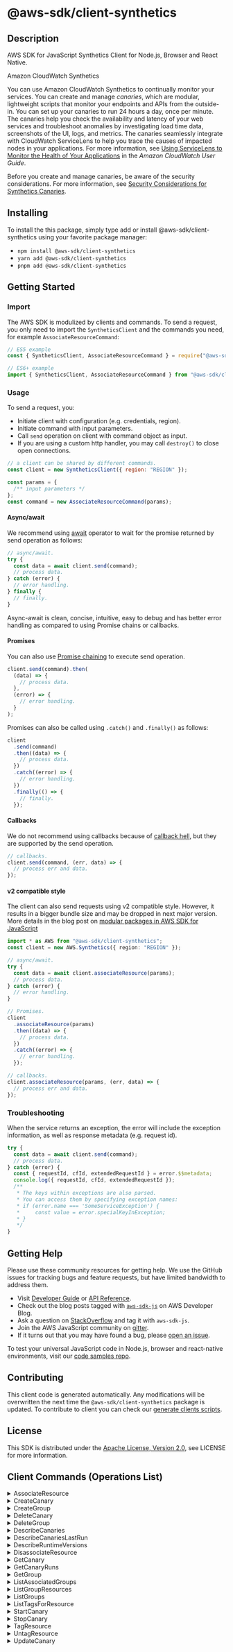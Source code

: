 <!-- generated file, do not edit directly -->

# @aws-sdk/client-synthetics

## Description

AWS SDK for JavaScript Synthetics Client for Node.js, Browser and React Native.

<fullname>Amazon CloudWatch Synthetics</fullname>

<p>You can use Amazon CloudWatch Synthetics to continually monitor your services. You can
create and manage <i>canaries</i>, which are modular, lightweight scripts
that monitor your endpoints and APIs
from the outside-in. You can set up your canaries to run
24 hours a day, once per minute. The canaries help you check the availability and latency
of your web services and troubleshoot anomalies by investigating load time data,
screenshots of the UI, logs, and metrics. The canaries seamlessly integrate with CloudWatch
ServiceLens to help you trace the causes of impacted nodes in your applications. For more
information, see <a href="https://docs.aws.amazon.com/AmazonCloudWatch/latest/monitoring/ServiceLens.html">Using ServiceLens to Monitor
the Health of Your Applications</a> in the <i>Amazon CloudWatch User
Guide</i>.</p>

<p>Before you create and manage canaries, be aware of the security considerations. For more
information, see <a href="https://docs.aws.amazon.com/AmazonCloudWatch/latest/monitoring/servicelens_canaries_security.html">Security
Considerations for Synthetics Canaries</a>.</p>

## Installing

To install the this package, simply type add or install @aws-sdk/client-synthetics
using your favorite package manager:

- `npm install @aws-sdk/client-synthetics`
- `yarn add @aws-sdk/client-synthetics`
- `pnpm add @aws-sdk/client-synthetics`

## Getting Started

### Import

The AWS SDK is modulized by clients and commands.
To send a request, you only need to import the `SyntheticsClient` and
the commands you need, for example `AssociateResourceCommand`:

```js
// ES5 example
const { SyntheticsClient, AssociateResourceCommand } = require("@aws-sdk/client-synthetics");
```

```ts
// ES6+ example
import { SyntheticsClient, AssociateResourceCommand } from "@aws-sdk/client-synthetics";
```

### Usage

To send a request, you:

- Initiate client with configuration (e.g. credentials, region).
- Initiate command with input parameters.
- Call `send` operation on client with command object as input.
- If you are using a custom http handler, you may call `destroy()` to close open connections.

```js
// a client can be shared by different commands.
const client = new SyntheticsClient({ region: "REGION" });

const params = {
  /** input parameters */
};
const command = new AssociateResourceCommand(params);
```

#### Async/await

We recommend using [await](https://developer.mozilla.org/en-US/docs/Web/JavaScript/Reference/Operators/await)
operator to wait for the promise returned by send operation as follows:

```js
// async/await.
try {
  const data = await client.send(command);
  // process data.
} catch (error) {
  // error handling.
} finally {
  // finally.
}
```

Async-await is clean, concise, intuitive, easy to debug and has better error handling
as compared to using Promise chains or callbacks.

#### Promises

You can also use [Promise chaining](https://developer.mozilla.org/en-US/docs/Web/JavaScript/Guide/Using_promises#chaining)
to execute send operation.

```js
client.send(command).then(
  (data) => {
    // process data.
  },
  (error) => {
    // error handling.
  }
);
```

Promises can also be called using `.catch()` and `.finally()` as follows:

```js
client
  .send(command)
  .then((data) => {
    // process data.
  })
  .catch((error) => {
    // error handling.
  })
  .finally(() => {
    // finally.
  });
```

#### Callbacks

We do not recommend using callbacks because of [callback hell](http://callbackhell.com/),
but they are supported by the send operation.

```js
// callbacks.
client.send(command, (err, data) => {
  // process err and data.
});
```

#### v2 compatible style

The client can also send requests using v2 compatible style.
However, it results in a bigger bundle size and may be dropped in next major version. More details in the blog post
on [modular packages in AWS SDK for JavaScript](https://aws.amazon.com/blogs/developer/modular-packages-in-aws-sdk-for-javascript/)

```ts
import * as AWS from "@aws-sdk/client-synthetics";
const client = new AWS.Synthetics({ region: "REGION" });

// async/await.
try {
  const data = await client.associateResource(params);
  // process data.
} catch (error) {
  // error handling.
}

// Promises.
client
  .associateResource(params)
  .then((data) => {
    // process data.
  })
  .catch((error) => {
    // error handling.
  });

// callbacks.
client.associateResource(params, (err, data) => {
  // process err and data.
});
```

### Troubleshooting

When the service returns an exception, the error will include the exception information,
as well as response metadata (e.g. request id).

```js
try {
  const data = await client.send(command);
  // process data.
} catch (error) {
  const { requestId, cfId, extendedRequestId } = error.$$metadata;
  console.log({ requestId, cfId, extendedRequestId });
  /**
   * The keys within exceptions are also parsed.
   * You can access them by specifying exception names:
   * if (error.name === 'SomeServiceException') {
   *     const value = error.specialKeyInException;
   * }
   */
}
```

## Getting Help

Please use these community resources for getting help.
We use the GitHub issues for tracking bugs and feature requests, but have limited bandwidth to address them.

- Visit [Developer Guide](https://docs.aws.amazon.com/sdk-for-javascript/v3/developer-guide/welcome.html)
  or [API Reference](https://docs.aws.amazon.com/AWSJavaScriptSDK/v3/latest/index.html).
- Check out the blog posts tagged with [`aws-sdk-js`](https://aws.amazon.com/blogs/developer/tag/aws-sdk-js/)
  on AWS Developer Blog.
- Ask a question on [StackOverflow](https://stackoverflow.com/questions/tagged/aws-sdk-js) and tag it with `aws-sdk-js`.
- Join the AWS JavaScript community on [gitter](https://gitter.im/aws/aws-sdk-js-v3).
- If it turns out that you may have found a bug, please [open an issue](https://github.com/aws/aws-sdk-js-v3/issues/new/choose).

To test your universal JavaScript code in Node.js, browser and react-native environments,
visit our [code samples repo](https://github.com/aws-samples/aws-sdk-js-tests).

## Contributing

This client code is generated automatically. Any modifications will be overwritten the next time the `@aws-sdk/client-synthetics` package is updated.
To contribute to client you can check our [generate clients scripts](https://github.com/aws/aws-sdk-js-v3/tree/main/scripts/generate-clients).

## License

This SDK is distributed under the
[Apache License, Version 2.0](http://www.apache.org/licenses/LICENSE-2.0),
see LICENSE for more information.

## Client Commands (Operations List)

<details>
<summary>
AssociateResource
</summary>

[Command API Reference](https://docs.aws.amazon.com/AWSJavaScriptSDK/v3/latest/clients/client-synthetics/classes/associateresourcecommand.html) / [Input](https://docs.aws.amazon.com/AWSJavaScriptSDK/v3/latest/clients/client-synthetics/interfaces/associateresourcecommandinput.html) / [Output](https://docs.aws.amazon.com/AWSJavaScriptSDK/v3/latest/clients/client-synthetics/interfaces/associateresourcecommandoutput.html)

</details>
<details>
<summary>
CreateCanary
</summary>

[Command API Reference](https://docs.aws.amazon.com/AWSJavaScriptSDK/v3/latest/clients/client-synthetics/classes/createcanarycommand.html) / [Input](https://docs.aws.amazon.com/AWSJavaScriptSDK/v3/latest/clients/client-synthetics/interfaces/createcanarycommandinput.html) / [Output](https://docs.aws.amazon.com/AWSJavaScriptSDK/v3/latest/clients/client-synthetics/interfaces/createcanarycommandoutput.html)

</details>
<details>
<summary>
CreateGroup
</summary>

[Command API Reference](https://docs.aws.amazon.com/AWSJavaScriptSDK/v3/latest/clients/client-synthetics/classes/creategroupcommand.html) / [Input](https://docs.aws.amazon.com/AWSJavaScriptSDK/v3/latest/clients/client-synthetics/interfaces/creategroupcommandinput.html) / [Output](https://docs.aws.amazon.com/AWSJavaScriptSDK/v3/latest/clients/client-synthetics/interfaces/creategroupcommandoutput.html)

</details>
<details>
<summary>
DeleteCanary
</summary>

[Command API Reference](https://docs.aws.amazon.com/AWSJavaScriptSDK/v3/latest/clients/client-synthetics/classes/deletecanarycommand.html) / [Input](https://docs.aws.amazon.com/AWSJavaScriptSDK/v3/latest/clients/client-synthetics/interfaces/deletecanarycommandinput.html) / [Output](https://docs.aws.amazon.com/AWSJavaScriptSDK/v3/latest/clients/client-synthetics/interfaces/deletecanarycommandoutput.html)

</details>
<details>
<summary>
DeleteGroup
</summary>

[Command API Reference](https://docs.aws.amazon.com/AWSJavaScriptSDK/v3/latest/clients/client-synthetics/classes/deletegroupcommand.html) / [Input](https://docs.aws.amazon.com/AWSJavaScriptSDK/v3/latest/clients/client-synthetics/interfaces/deletegroupcommandinput.html) / [Output](https://docs.aws.amazon.com/AWSJavaScriptSDK/v3/latest/clients/client-synthetics/interfaces/deletegroupcommandoutput.html)

</details>
<details>
<summary>
DescribeCanaries
</summary>

[Command API Reference](https://docs.aws.amazon.com/AWSJavaScriptSDK/v3/latest/clients/client-synthetics/classes/describecanariescommand.html) / [Input](https://docs.aws.amazon.com/AWSJavaScriptSDK/v3/latest/clients/client-synthetics/interfaces/describecanariescommandinput.html) / [Output](https://docs.aws.amazon.com/AWSJavaScriptSDK/v3/latest/clients/client-synthetics/interfaces/describecanariescommandoutput.html)

</details>
<details>
<summary>
DescribeCanariesLastRun
</summary>

[Command API Reference](https://docs.aws.amazon.com/AWSJavaScriptSDK/v3/latest/clients/client-synthetics/classes/describecanarieslastruncommand.html) / [Input](https://docs.aws.amazon.com/AWSJavaScriptSDK/v3/latest/clients/client-synthetics/interfaces/describecanarieslastruncommandinput.html) / [Output](https://docs.aws.amazon.com/AWSJavaScriptSDK/v3/latest/clients/client-synthetics/interfaces/describecanarieslastruncommandoutput.html)

</details>
<details>
<summary>
DescribeRuntimeVersions
</summary>

[Command API Reference](https://docs.aws.amazon.com/AWSJavaScriptSDK/v3/latest/clients/client-synthetics/classes/describeruntimeversionscommand.html) / [Input](https://docs.aws.amazon.com/AWSJavaScriptSDK/v3/latest/clients/client-synthetics/interfaces/describeruntimeversionscommandinput.html) / [Output](https://docs.aws.amazon.com/AWSJavaScriptSDK/v3/latest/clients/client-synthetics/interfaces/describeruntimeversionscommandoutput.html)

</details>
<details>
<summary>
DisassociateResource
</summary>

[Command API Reference](https://docs.aws.amazon.com/AWSJavaScriptSDK/v3/latest/clients/client-synthetics/classes/disassociateresourcecommand.html) / [Input](https://docs.aws.amazon.com/AWSJavaScriptSDK/v3/latest/clients/client-synthetics/interfaces/disassociateresourcecommandinput.html) / [Output](https://docs.aws.amazon.com/AWSJavaScriptSDK/v3/latest/clients/client-synthetics/interfaces/disassociateresourcecommandoutput.html)

</details>
<details>
<summary>
GetCanary
</summary>

[Command API Reference](https://docs.aws.amazon.com/AWSJavaScriptSDK/v3/latest/clients/client-synthetics/classes/getcanarycommand.html) / [Input](https://docs.aws.amazon.com/AWSJavaScriptSDK/v3/latest/clients/client-synthetics/interfaces/getcanarycommandinput.html) / [Output](https://docs.aws.amazon.com/AWSJavaScriptSDK/v3/latest/clients/client-synthetics/interfaces/getcanarycommandoutput.html)

</details>
<details>
<summary>
GetCanaryRuns
</summary>

[Command API Reference](https://docs.aws.amazon.com/AWSJavaScriptSDK/v3/latest/clients/client-synthetics/classes/getcanaryrunscommand.html) / [Input](https://docs.aws.amazon.com/AWSJavaScriptSDK/v3/latest/clients/client-synthetics/interfaces/getcanaryrunscommandinput.html) / [Output](https://docs.aws.amazon.com/AWSJavaScriptSDK/v3/latest/clients/client-synthetics/interfaces/getcanaryrunscommandoutput.html)

</details>
<details>
<summary>
GetGroup
</summary>

[Command API Reference](https://docs.aws.amazon.com/AWSJavaScriptSDK/v3/latest/clients/client-synthetics/classes/getgroupcommand.html) / [Input](https://docs.aws.amazon.com/AWSJavaScriptSDK/v3/latest/clients/client-synthetics/interfaces/getgroupcommandinput.html) / [Output](https://docs.aws.amazon.com/AWSJavaScriptSDK/v3/latest/clients/client-synthetics/interfaces/getgroupcommandoutput.html)

</details>
<details>
<summary>
ListAssociatedGroups
</summary>

[Command API Reference](https://docs.aws.amazon.com/AWSJavaScriptSDK/v3/latest/clients/client-synthetics/classes/listassociatedgroupscommand.html) / [Input](https://docs.aws.amazon.com/AWSJavaScriptSDK/v3/latest/clients/client-synthetics/interfaces/listassociatedgroupscommandinput.html) / [Output](https://docs.aws.amazon.com/AWSJavaScriptSDK/v3/latest/clients/client-synthetics/interfaces/listassociatedgroupscommandoutput.html)

</details>
<details>
<summary>
ListGroupResources
</summary>

[Command API Reference](https://docs.aws.amazon.com/AWSJavaScriptSDK/v3/latest/clients/client-synthetics/classes/listgroupresourcescommand.html) / [Input](https://docs.aws.amazon.com/AWSJavaScriptSDK/v3/latest/clients/client-synthetics/interfaces/listgroupresourcescommandinput.html) / [Output](https://docs.aws.amazon.com/AWSJavaScriptSDK/v3/latest/clients/client-synthetics/interfaces/listgroupresourcescommandoutput.html)

</details>
<details>
<summary>
ListGroups
</summary>

[Command API Reference](https://docs.aws.amazon.com/AWSJavaScriptSDK/v3/latest/clients/client-synthetics/classes/listgroupscommand.html) / [Input](https://docs.aws.amazon.com/AWSJavaScriptSDK/v3/latest/clients/client-synthetics/interfaces/listgroupscommandinput.html) / [Output](https://docs.aws.amazon.com/AWSJavaScriptSDK/v3/latest/clients/client-synthetics/interfaces/listgroupscommandoutput.html)

</details>
<details>
<summary>
ListTagsForResource
</summary>

[Command API Reference](https://docs.aws.amazon.com/AWSJavaScriptSDK/v3/latest/clients/client-synthetics/classes/listtagsforresourcecommand.html) / [Input](https://docs.aws.amazon.com/AWSJavaScriptSDK/v3/latest/clients/client-synthetics/interfaces/listtagsforresourcecommandinput.html) / [Output](https://docs.aws.amazon.com/AWSJavaScriptSDK/v3/latest/clients/client-synthetics/interfaces/listtagsforresourcecommandoutput.html)

</details>
<details>
<summary>
StartCanary
</summary>

[Command API Reference](https://docs.aws.amazon.com/AWSJavaScriptSDK/v3/latest/clients/client-synthetics/classes/startcanarycommand.html) / [Input](https://docs.aws.amazon.com/AWSJavaScriptSDK/v3/latest/clients/client-synthetics/interfaces/startcanarycommandinput.html) / [Output](https://docs.aws.amazon.com/AWSJavaScriptSDK/v3/latest/clients/client-synthetics/interfaces/startcanarycommandoutput.html)

</details>
<details>
<summary>
StopCanary
</summary>

[Command API Reference](https://docs.aws.amazon.com/AWSJavaScriptSDK/v3/latest/clients/client-synthetics/classes/stopcanarycommand.html) / [Input](https://docs.aws.amazon.com/AWSJavaScriptSDK/v3/latest/clients/client-synthetics/interfaces/stopcanarycommandinput.html) / [Output](https://docs.aws.amazon.com/AWSJavaScriptSDK/v3/latest/clients/client-synthetics/interfaces/stopcanarycommandoutput.html)

</details>
<details>
<summary>
TagResource
</summary>

[Command API Reference](https://docs.aws.amazon.com/AWSJavaScriptSDK/v3/latest/clients/client-synthetics/classes/tagresourcecommand.html) / [Input](https://docs.aws.amazon.com/AWSJavaScriptSDK/v3/latest/clients/client-synthetics/interfaces/tagresourcecommandinput.html) / [Output](https://docs.aws.amazon.com/AWSJavaScriptSDK/v3/latest/clients/client-synthetics/interfaces/tagresourcecommandoutput.html)

</details>
<details>
<summary>
UntagResource
</summary>

[Command API Reference](https://docs.aws.amazon.com/AWSJavaScriptSDK/v3/latest/clients/client-synthetics/classes/untagresourcecommand.html) / [Input](https://docs.aws.amazon.com/AWSJavaScriptSDK/v3/latest/clients/client-synthetics/interfaces/untagresourcecommandinput.html) / [Output](https://docs.aws.amazon.com/AWSJavaScriptSDK/v3/latest/clients/client-synthetics/interfaces/untagresourcecommandoutput.html)

</details>
<details>
<summary>
UpdateCanary
</summary>

[Command API Reference](https://docs.aws.amazon.com/AWSJavaScriptSDK/v3/latest/clients/client-synthetics/classes/updatecanarycommand.html) / [Input](https://docs.aws.amazon.com/AWSJavaScriptSDK/v3/latest/clients/client-synthetics/interfaces/updatecanarycommandinput.html) / [Output](https://docs.aws.amazon.com/AWSJavaScriptSDK/v3/latest/clients/client-synthetics/interfaces/updatecanarycommandoutput.html)

</details>

